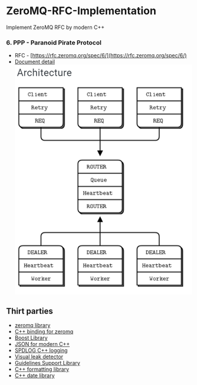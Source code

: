 # ZeroMQ-RFC-Implementation
Implement ZeroMQ RFC by modern C++
### 6. PPP - Paranoid Pirate Protocol
* RFC - [https://rfc.zeromq.org/spec/6/](https://rfc.zeromq.org/spec/6/)
* [Document detail](https://zguide.zeromq.org/docs/chapter4/#Robust-Reliable-Queuing-Paranoid-Pirate-Pattern)  
![](images/ppp.png)  
  
## Thirt parties
* [zeromq library](https://github.com/zeromq/libzmq)
* [C++ binding for zeromq](https://github.com/zeromq/zmqpp)
* [Boost Library](https://www.boost.org/)
* [JSON for modern C++](https://github.com/nlohmann/json)
* [SPDLOG C++ logging](https://github.com/gabime/spdlog)
* [Visual leak detector](https://kinddragon.github.io/vld/)
* [Guidelines Support Library](https://github.com/microsoft/GSL)
* [C++ formatting library](https://github.com/fmtlib/fmt)
* [C++ date library](https://github.com/HowardHinnant/date)
